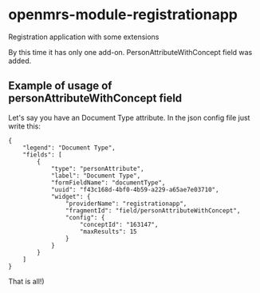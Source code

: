 # openmrs-module-registrationapp
Registration application with some extensions

By this time it has only one add-on. PersonAttributeWithConcept field was added.

## Example of usage of personAttributeWithConcept field

Let's say you have an Document Type attribute. In the json config file just write this:
```
{
	"legend": "Document Type",
	"fields": [
		{
			"type": "personAttribute",
			"label": "Document Type",
			"formFieldName": "documentType",
			"uuid": "f43c168d-4bf0-4b59-a229-a65ae7e03710",
			"widget": {
				"providerName": "registrationapp",
				"fragmentId": "field/personAttributeWithConcept",
				"config": {
					"conceptId": "163147",
					"maxResults": 15
				}
			}
		}
	]
}
```
That is all!)
